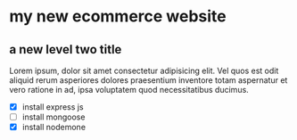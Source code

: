 # my new ecommerce website  
## a new level two title  
Lorem ipsum, dolor sit amet consectetur adipisicing elit. Vel quos est odit aliquid rerum asperiores dolores praesentium inventore totam aspernatur et vero ratione in ad, ipsa voluptatem quod necessitatibus ducimus.
 - [x] install express js
 - [ ] install mongoose
 - [x] install nodemone
